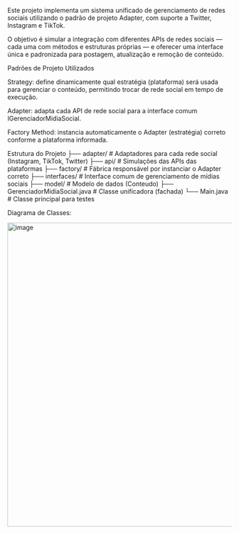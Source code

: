 Este projeto implementa um sistema unificado de gerenciamento de redes sociais utilizando o padrão de projeto Adapter, com suporte a Twitter, Instagram e TikTok.

O objetivo é simular a integração com diferentes APIs de redes sociais — cada uma com métodos e estruturas próprias — e oferecer uma interface única e padronizada para postagem, atualização e remoção de conteúdo.

Padrões de Projeto Utilizados

Strategy: define dinamicamente qual estratégia (plataforma) será usada para gerenciar o conteúdo, permitindo trocar de rede social em tempo de execução.

Adapter: adapta cada API de rede social para a interface comum IGerenciadorMidiaSocial.

Factory Method: instancia automaticamente o Adapter (estratégia) correto conforme a plataforma informada.

Estrutura do Projeto
├── adapter/        # Adaptadores para cada rede social (Instagram, TikTok, Twitter)
├── api/            # Simulações das APIs das plataformas
├── factory/        # Fábrica responsável por instanciar o Adapter correto
├── interfaces/     # Interface comum de gerenciamento de mídias sociais
├── model/          # Modelo de dados (Conteudo)
├── GerenciadorMidiaSocial.java  # Classe unificadora (fachada)
└── Main.java       # Classe principal para testes

Diagrama de Classes:

<img width="845" height="683" alt="image" src="https://github.com/user-attachments/assets/ecf5968e-1fad-49a2-8734-bbf6c1d6d126" />

